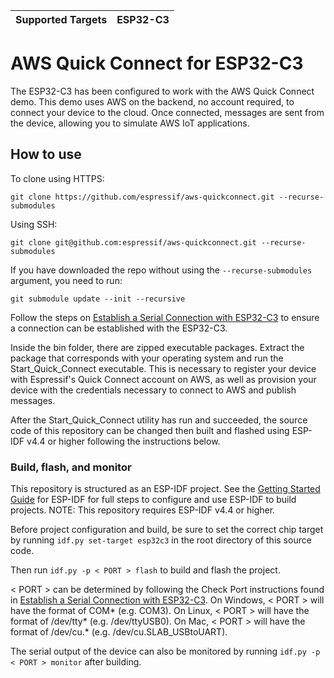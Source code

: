 | Supported Targets | ESP32-C3 |
| ----------------- | -------- |

# AWS Quick Connect for ESP32-C3

The ESP32-C3 has been configured to work with the AWS Quick Connect demo. This demo uses AWS on the backend, no account required, to connect your device to the cloud. Once connected, messages are sent from the device, allowing you to simulate AWS IoT applications.

## How to use

To clone using HTTPS:
```
git clone https://github.com/espressif/aws-quickconnect.git --recurse-submodules
```
Using SSH:
```
git clone git@github.com:espressif/aws-quickconnect.git --recurse-submodules
```

If you have downloaded the repo without using the `--recurse-submodules` argument, you need to run:
```
git submodule update --init --recursive
```

Follow the steps on [Establish a Serial Connection with ESP32-C3](https://docs.espressif.com/projects/esp-idf/en/latest/esp32c3/get-started/establish-serial-connection.html) to ensure a connection can be established with the ESP32-C3.

Inside the bin folder, there are zipped executable packages. Extract the package that corresponds with your operating system and run the Start_Quick_Connect executable. This is necessary to register your device with Espressif's Quick Connect account on AWS, as well as provision your device with the credentials necessary to connect to AWS and publish messages.

After the Start_Quick_Connect utility has run and succeeded, the source code of this repository can be changed then built and flashed using ESP-IDF v4.4 or higher following the instructions below.

### Build, flash, and monitor

This repository is structured as an ESP-IDF project. See the [Getting Started Guide](https://docs.espressif.com/projects/esp-idf/en/latest/esp32c3/get-started/index.html) for ESP-IDF for full steps to configure and use ESP-IDF to build projects. NOTE: This repository requires ESP-IDF v4.4 or higher.

Before project configuration and build, be sure to set the correct chip target by running `idf.py set-target esp32c3` in the root directory of this source code.

Then run `idf.py -p < PORT > flash` to build and flash the project.

< PORT > can be determined by following the Check Port instructions found in [Establish a Serial Connection with ESP32-C3](https://docs.espressif.com/projects/esp-idf/en/latest/esp32c3/get-started/establish-serial-connection.html). On Windows, < PORT > will have the format of COM* (e.g. COM3). On Linux, < PORT > will have the format of /dev/tty* (e.g. /dev/ttyUSB0). On Mac, < PORT > will have the format of /dev/cu.* (e.g. /dev/cu.SLAB_USBtoUART).

The serial output of the device can also be monitored by running `idf.py -p < PORT > monitor` after building.
